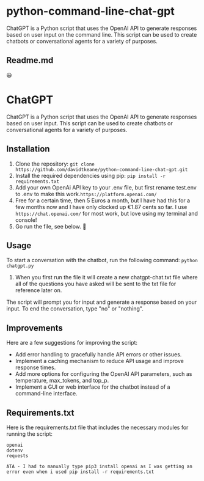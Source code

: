 # python-command-line-chat-gpt

ChatGPT is a Python script that uses the OpenAI API to generate responses based on user input on the command line. This script can be used to create chatbots or conversational agents for a variety of purposes.

## Readme.md

😃

# ChatGPT

ChatGPT is a Python script that uses the OpenAI API to generate responses based on user input. This script can be used to create chatbots or conversational agents for a variety of purposes.

## Installation

1. Clone the repository: `git clone https://github.com/davidtkeane/python-command-line-chat-gpt.git`
2. Install the required dependencies using pip: `pip install -r requirements.txt`
3. Add your own OpenAi API key to your .env file, but first rename test.env to .env to make this work.`https://platform.openai.com/` 
4. Free for a certain time, then 5 Euros a month, but I have had this for a few months now and I have only clocked up €1.87 cents so far. I use `https://chat.openai.com/` for most work, but love using my terminal and console! 
5. Go run the file, see below. 🍔

## Usage

To start a conversation with the chatbot, run the following command:
`python chatgpt.py`

1. When you first run the file it will create a new chatgpt-chat.txt file where all of the questions you have asked will be sent to the txt file for reference later on. 

The script will prompt you for input and generate a response based on your input. To end the conversation, type "no" or "nothing".

## Improvements

Here are a few suggestions for improving the script: 

- Add error handling to gracefully handle API errors or other issues.
- Implement a caching mechanism to reduce API usage and improve response times.
- Add more options for configuring the OpenAI API parameters, such as temperature, max_tokens, and top_p.
- Implement a GUI or web interface for the chatbot instead of a command-line interface.

## Requirements.txt

Here is the requirements.txt file that includes the necessary modules for running the script:

```
openai
dotenv
requests

ATA - I had to manually type pip3 install openai as I was getting an error even when i used pip install -r requirements.txt 
```
